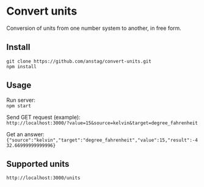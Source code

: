 # Convert units  
Conversion of units from one number system to another, in free form.  
  
## Install
`git clone https://github.com/anstag/convert-units.git`  
`npm install`

## Usage
Run server:  
`npm start`  
  
Send GET request (example):  
`http://localhost:3000/?value=15&source=kelvin&target=degree_fahrenheit`  
  
Get an answer:
`{"source":"kelvin","target":"degree_fahrenheit","value":15,"result":-432.66999999999996}`

## Supported units
`http://localhost:3000/units`